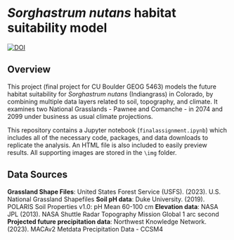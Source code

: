# *Sorghastrum nutans* habitat suitability model
[![DOI](https://zenodo.org/badge/891680281.svg)](https://doi.org/10.5281/zenodo.14425148)

## Overview 
This project (final project for CU Boulder GEOG 5463) models the future habitat suitability for *Sorghastrum nutans* (Indiangrass) in Colorado, by combining multiple data layers related to soil, topography, and climate. It examines two National Grasslands - Pawnee and Comanche - in 2074 and 2099 under business as usual climate projections. 

This repository contains a Jupyter notebook (`finalassignment.ipynb`) which includes all of the necessary code, packages, and data downloads to replicate the analysis. An HTML file is also included to easily preview results. All supporting images are stored in the `\img` folder. 

## Data Sources
**Grassland Shape Files**: United States Forest Service (USFS). (2023). U.S. National Grassland Shapefiles
**Soil pH data**: Duke University. (2019). POLARIS Soil Properties v1.0: pH Mean 60-100 cm
**Elevation data**: NASA JPL (2013). NASA Shuttle Radar Topography Mission Global 1 arc second
**Projected future precipitation data**: Northwest Knowledge Network. (2023). MACAv2 Metdata Precipitation Data - CCSM4
